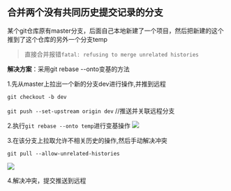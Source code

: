 

## 合并两个没有共同历史提交记录的分支

某个git仓库原有master分支，后面自己本地新建了一个项目，然后把新建的这个推到了这个仓库的另外一个分支temp

>直接合并报错`fatal: refusing to merge unrelated histories`

**解决方案**：采用git rebase --onto变基的方法

1.先从master上拉出一个新的分支dev进行操作,并推到远程

`git checkout -b dev`

`git push --set-upstream origin dev` //推送并关联远程分支

2.执行`git rebase --onto temp`进行变基操作
![](https://img-blog.csdnimg.cn/32c39134241b44d9bfa92adcc67dea45.png)



3.在该分支上拉取允许不相关历史的操作,然后手动解决冲突

`git pull --allow-unrelated-histories`

![](https://img-blog.csdnimg.cn/e8ec89309aaf4844a74889efab64fde6.png)

4.解决冲突，提交推送到远程